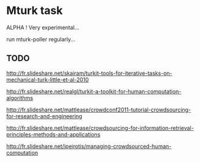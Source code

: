 # Mturk task

ALPHA ! Very experimental...


run mturk-poller regularly...


## TODO

http://fr.slideshare.net/skairam/turkit-tools-for-iterative-tasks-on-mechanical-turk-little-et-al-2010

http://fr.slideshare.net/realgl/turkit-a-toolkit-for-human-computation-algorithms

http://fr.slideshare.net/mattlease/crowdconf2011-tutorial-crowdsourcing-for-research-and-engineering

http://fr.slideshare.net/mattlease/crowdsourcing-for-information-retrieval-principles-methods-and-applications

http://fr.slideshare.net/ipeirotis/managing-crowdsourced-human-computation